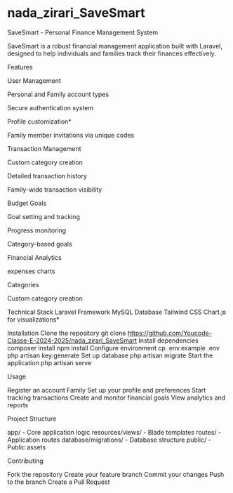 
# nada_zirari_SaveSmart
SaveSmart - Personal Finance Management System

SaveSmart is a robust financial management application built with Laravel, 
designed to help individuals and families track their finances effectively.

Features

User Management

Personal and Family account types

Secure authentication system

Profile customization*

Family member invitations via unique codes

Transaction Management

Custom category creation

Detailed transaction history

Family-wide transaction visibility

Budget Goals

Goal setting and tracking

Progress monitoring

Category-based goals

Financial Analytics

 expenses charts
 
Categories

Custom category creation



Technical Stack
Laravel Framework
MySQL Database
Tailwind CSS
Chart.js for visualizations*


Installation
Clone the repository
git clone https://github.com/Youcode-Classe-E-2024-2025/nada_zirari_SaveSmart
Install dependencies
composer install
npm install
Configure environment
cp .env.example .env
php artisan key:generate
Set up database
php artisan migrate
Start the application
php artisan serve


Usage

Register an account  Family
Set up your profile and preferences
Start tracking transactions
Create and monitor financial goals
View analytics and reports


Project Structure

app/ - Core application logic
resources/views/ - Blade templates
routes/ - Application routes
database/migrations/ - Database structure
public/ - Public assets

Contributing

Fork the repository
Create your feature branch
Commit your changes
Push to the branch
Create a Pull Request
